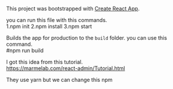 This project was bootstrapped with [Create React App](https://github.com/facebook/create-react-app).<br>

you can run this file with this commands.<br>
1.npm init
2.npm install
3.npm start

Builds the app for production to the `build` folder. you can use this command.<br>
#npm run build

I got this idea from this tutorial. <br> 
https://marmelab.com/react-admin/Tutorial.html

They use yarn but we can change this npm 